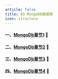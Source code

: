 ```yaml
---
article: false
title: 03 MongoDb数据库
icon: structure
---
```



#### 一、[MongoDb章节1](/sql/mongodb/mongodb01/) :book:
#### 二、[MongoDb章节2](/sql/mongodb/mongodb02/) :book:
#### 三、[MongoDb章节3](/sql/mongodb/mongodb03/) :book:
#### 四、[MongoDb章节4](/sql/mongodb/mongodb04/) :book:
